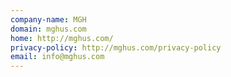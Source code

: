 ```yaml
---
company-name: MGH
domain: mghus.com
home: http://mghus.com/
privacy-policy: http://mghus.com/privacy-policy
email: info@mghus.com
---
```




